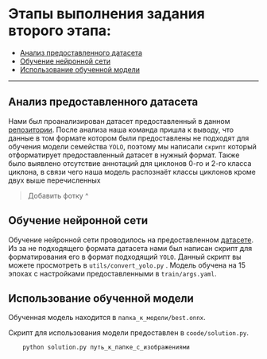 # Этапы выполнения задания второго этапа:
- [Анализ предоставленного датасета](#анализ-предоставленного-датасета)
- [Обучение нейронной сети](#обучение-нейронной-сети)
- [Использование обученной модели](#использование-обученной-модели)
---
## Анализ предоставленного датасета
Нами был проанализирован датасет предоставленный в данном [репозитории](https://github.com/academy21/TC-Satellite-DataSet/tree/main).
После анализа наша команда пришла к выводу, что данные в том формате котором были предоставлены не подходят для обучения модели семейства `YOLO`, поэтому мы написали `скрипт` который отформатирует предоставленный датасет в нужный формат.
Также было выявлено отсутствие аннотаций для циклонов 0-го и 2-го класса циклона, в связи чего наша модель распознаёт классы циклонов кроме двух выше перечисленных
![]()
> Добавить фотку ^

## Обучение нейронной сети

Обучение нейронной сети проводилось на предоставленном [датасете](https://github.com/academy21/TC-Satellite-DataSet/tree/main).
Из за не подходящего формата датасета нами был написан скрипт для форматирования его в формат подходящий `YOLO`. Данный скрипт вы можете просмотреть в `utils/convert_yolo.py` .
Модель обучена на 15 эпохах  с настройками предоставленными в `train/args.yaml`.

## Использование обученной модели
Обученная модель находится в `папка_к_модели/best.onnx`.

Скрипт для использования модели предоставлен в `coode/solution.py`.
```python
	python solution.py путь_к_папке_с_изображениями 
 ```
